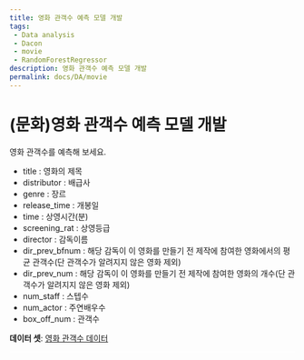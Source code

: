 ```yaml
---
title: 영화 관객수 예측 모델 개발
tags: 
 - Data analysis
 - Dacon
 - movie
 - RandomForestRegressor
description: 영화 관객수 예측 모델 개발 
permalink: docs/DA/movie
---
```


# (문화)영화 관객수 예측 모델 개발

영화 관객수를 예측해 보세요.

- title : 영화의 제목
- distributor : 배급사
- genre : 장르
- release_time : 개봉일
- time : 상영시간(분)
- screening_rat : 상영등급
- director : 감독이름
- dir_prev_bfnum : 해당 감독이 이 영화를 만들기 전 제작에 참여한 영화에서의 평균 관객수(단 관객수가 알려지지 않은 영화 제외)
- dir_prev_num : 해당 감독이 이 영화를 만들기 전 제작에 참여한 영화의 개수(단 관객수가 알려지지 않은 영화 제외)
- num_staff : 스텝수
- num_actor : 주연배우수
- box_off_num : 관객수

**데이터 셋**: [영화 관객수 데이터](https://dacon.io/competitions/open/235536/data)

<script type="text/javascript">
function calcHeight() {
//find the height of the internal page
var the_height= document.getElementById('movie').contentWindow. document.body.scrollHeight;
//change the height of the iframe
document.getElementById('movie').height= the_height; top.location.href = "#";
}
</script>

<iframe id="movie" src="{{ site.baseurl }}/docs/DA/notebooks/movie" frameborder="0" width="100%" marginwidth="0" marginheight="0" scrolling="no" style="border: 0px" onload="calcHeight(),window.scrollTo(0,0)" height="1">movie</iframe>